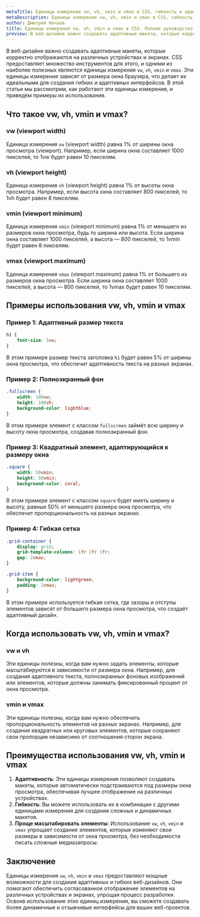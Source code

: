 ```yaml
---
metaTitle: Единицы измерения vw, vh, vmin и vmax в CSS. гибкость и адаптивность для вашего дизайна
metaDescription: Единицы измерения vw, vh, vmin и vmax в CSS. гибкость и адаптивность для вашего дизайна
author: Дмитрий Нечаев
title: Единицы измерения vw, vh, vmin и vmax в CSS. Полное руководство с примерами
preview: В веб-дизайне важно создавать адаптивные макеты, которые корректно отображаются на различных устройствах и экранах. CSS предоставляет множество инструментов для этого, и одними из наиболее полезных являются единицы измерения vw, vh, vmin и vmax.
---
```


В веб-дизайне важно создавать адаптивные макеты, которые корректно отображаются на различных устройствах и экранах. CSS предоставляет множество инструментов для этого, и одними из наиболее полезных являются единицы измерения `vw`, `vh`, `vmin` и `vmax`. Эти единицы измерения зависят от размера окна браузера, что делает их идеальными для создания гибких и адаптивных интерфейсов. В этой статье мы рассмотрим, как работают эти единицы измерения, и приведём примеры их использования.

## Что такое vw, vh, vmin и vmax?

### vw (viewport width)

Единица измерения `vw` (viewport width) равна 1% от ширины окна просмотра (viewport). Например, если ширина окна составляет 1000 пикселей, то 1vw будет равен 10 пикселям.

### vh (viewport height)

Единица измерения `vh` (viewport height) равна 1% от высоты окна просмотра. Например, если высота окна составляет 800 пикселей, то 1vh будет равен 8 пикселям.

### vmin (viewport minimum)

Единица измерения `vmin` (viewport minimum) равна 1% от меньшего из размеров окна просмотра, будь то ширина или высота. Если ширина окна составляет 1000 пикселей, а высота — 800 пикселей, то 1vmin будет равен 8 пикселям.

### vmax (viewport maximum)

Единица измерения `vmax` (viewport maximum) равна 1% от большего из размеров окна просмотра. Если ширина окна составляет 1000 пикселей, а высота — 800 пикселей, то 1vmax будет равен 10 пикселям.

## Примеры использования vw, vh, vmin и vmax

### Пример 1: Адаптивный размер текста

```css
h1 {
    font-size: 5vw;
}

```

В этом примере размер текста заголовка `h1` будет равен 5% от ширины окна просмотра, что обеспечит адаптивность текста на разных экранах.

### Пример 2: Полноэкранный фон

```css
.fullscreen {
    width: 100vw;
    height: 100vh;
    background-color: lightblue;
}

```

В этом примере элемент с классом `fullscreen` займёт всю ширину и высоту окна просмотра, создавая полноэкранный фон.

### Пример 3: Квадратный элемент, адаптирующийся к размеру окна

```css
.square {
    width: 50vmin;
    height: 50vmin;
    background-color: coral;
}

```

В этом примере элемент с классом `square` будет иметь ширину и высоту, равные 50% от меньшего размера окна просмотра, что обеспечит пропорциональность на разных экранах.

### Пример 4: Гибкая сетка

```css
.grid-container {
    display: grid;
    grid-template-columns: 1fr 2fr 1fr;
    gap: 2vmax;
}

.grid-item {
    background-color: lightgreen;
    padding: 2vmax;
}

```

В этом примере используется гибкая сетка, где зазоры и отступы элементов зависят от большего размера окна просмотра, что создаёт адаптивный дизайн.

## Когда использовать vw, vh, vmin и vmax?

### vw и vh

Эти единицы полезны, когда вам нужно задать элементы, которые масштабируются в зависимости от размера окна. Например, для создания адаптивного текста, полноэкранных фоновых изображений или элементов, которые должны занимать фиксированный процент от окна просмотра.

### vmin и vmax

Эти единицы полезны, когда вам нужно обеспечить пропорциональность элементов на разных экранах. Например, для создания квадратных или круговых элементов, которые сохраняют свои пропорции независимо от соотношения сторон экрана.

## Преимущества использования vw, vh, vmin и vmax

1. **Адаптивность**: Эти единицы измерения позволяют создавать макеты, которые автоматически подстраиваются под размеры окна просмотра, обеспечивая лучшее отображение на различных устройствах.
2. **Гибкость**: Вы можете использовать их в комбинации с другими единицами измерения для создания сложных и динамичных макетов.
3. **Проще масштабировать элементы**: Использование `vw`, `vh`, `vmin` и `vmax` упрощает создание элементов, которые изменяют свои размеры в зависимости от окна просмотра, без необходимости писать сложные медиазапросы.

## Заключение

Единицы измерения `vw`, `vh`, `vmin` и `vmax` предоставляют мощные возможности для создания адаптивных и гибких веб-дизайнов. Они помогают обеспечить согласованное отображение элементов на различных устройствах и экранах, упрощая процесс разработки. Освоив использование этих единиц измерения, вы сможете создавать более динамичные и отзывчивые интерфейсы для ваших веб-проектов.